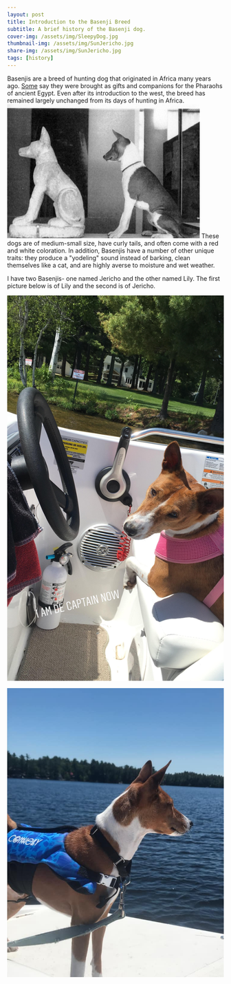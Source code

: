 ```yaml
---
layout: post
title: Introduction to the Basenji Breed
subtitle: A brief history of the Basenji dog.
cover-img: /assets/img/SleepyDog.jpg
thumbnail-img: /assets/img/SunJericho.jpg
share-img: /assets/img/SunJericho.jpg
tags: [history]
---
```


Basenjis are a breed of hunting dog that originated in Africa many years ago. [Some](https://www.akc.org/dog-breeds/basenji/) say they were brought as gifts and companions for the Pharaohs of ancient Egypt. Even after its introduction to the west, the breed has remained largely unchanged from its days of hunting in Africa. 
![Egyptian Basenji](https://raw.githubusercontent.com/LilyAndJericho/LilyAndJericho.github.io/master/assets/img/BasenjiEgypt.jpg)
These dogs are of medium-small size, have curly tails, and often come with a red and white coloration. In addition, Basenjis have a number of other unique traits: they produce a "yodeling" sound instead of barking, clean themselves like a cat, and are highly averse to moisture and wet weather. 


I have two Basenjis- one named Jericho and the other named Lily. The first picture below is of Lily and the second is of Jericho.  

![Lily](https://raw.githubusercontent.com/LilyAndJericho/LilyAndJericho.github.io/master/assets/img/Lily.jpg)

![Jericho](https://raw.githubusercontent.com/LilyAndJericho/LilyAndJericho.github.io/master/assets/img/BoatDog.jpg)
